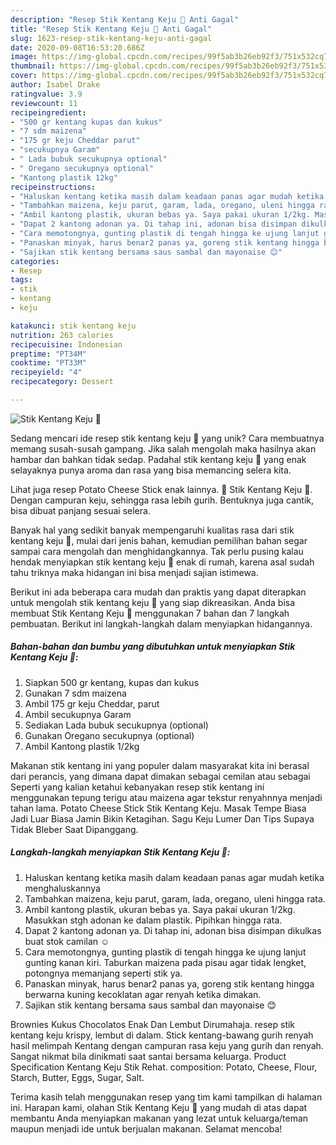 ```yaml
---
description: "Resep Stik Kentang Keju 🥰 Anti Gagal"
title: "Resep Stik Kentang Keju 🥰 Anti Gagal"
slug: 1623-resep-stik-kentang-keju-anti-gagal
date: 2020-09-08T16:53:20.686Z
image: https://img-global.cpcdn.com/recipes/99f5ab3b26eb92f3/751x532cq70/stik-kentang-keju-🥰-foto-resep-utama.jpg
thumbnail: https://img-global.cpcdn.com/recipes/99f5ab3b26eb92f3/751x532cq70/stik-kentang-keju-🥰-foto-resep-utama.jpg
cover: https://img-global.cpcdn.com/recipes/99f5ab3b26eb92f3/751x532cq70/stik-kentang-keju-🥰-foto-resep-utama.jpg
author: Isabel Drake
ratingvalue: 3.9
reviewcount: 11
recipeingredient:
- "500 gr kentang kupas dan kukus"
- "7 sdm maizena"
- "175 gr keju Cheddar parut"
- "secukupnya Garam"
- " Lada bubuk secukupnya optional"
- " Oregano secukupnya optional"
- "Kantong plastik 12kg"
recipeinstructions:
- "Haluskan kentang ketika masih dalam keadaan panas agar mudah ketika menghaluskannya"
- "Tambahkan maizena, keju parut, garam, lada, oregano, uleni hingga rata."
- "Ambil kantong plastik, ukuran bebas ya. Saya pakai ukuran 1/2kg. Masukkan stgh adonan ke dalam plastik. Pipihkan hingga rata."
- "Dapat 2 kantong adonan ya. Di tahap ini, adonan bisa disimpan dikulkas buat stok camilan ☺"
- "Cara memotongnya, gunting plastik di tengah hingga ke ujung lanjut gunting kanan kiri. Taburkan maizena pada pisau agar tidak lengket, potongnya memanjang seperti stik ya."
- "Panaskan minyak, harus benar2 panas ya, goreng stik kentang hingga berwarna kuning kecoklatan agar renyah ketika dimakan."
- "Sajikan stik kentang bersama saus sambal dan mayonaise 😊"
categories:
- Resep
tags:
- stik
- kentang
- keju

katakunci: stik kentang keju 
nutrition: 263 calories
recipecuisine: Indonesian
preptime: "PT34M"
cooktime: "PT33M"
recipeyield: "4"
recipecategory: Dessert

---
```



![Stik Kentang Keju 🥰](https://img-global.cpcdn.com/recipes/99f5ab3b26eb92f3/751x532cq70/stik-kentang-keju-🥰-foto-resep-utama.jpg)

Sedang mencari ide resep stik kentang keju 🥰 yang unik? Cara membuatnya memang susah-susah gampang. Jika salah mengolah maka hasilnya akan hambar dan bahkan tidak sedap. Padahal stik kentang keju 🥰 yang enak selayaknya punya aroma dan rasa yang bisa memancing selera kita.

Lihat juga resep Potato Cheese Stick enak lainnya. 🍟 Stik Kentang Keju 🍟. Dengan campuran keju, sehingga rasa lebih gurih. Bentuknya juga cantik, bisa dibuat panjang sesuai selera.

Banyak hal yang sedikit banyak mempengaruhi kualitas rasa dari stik kentang keju 🥰, mulai dari jenis bahan, kemudian pemilihan bahan segar sampai cara mengolah dan menghidangkannya. Tak perlu pusing kalau hendak menyiapkan stik kentang keju 🥰 enak di rumah, karena asal sudah tahu triknya maka hidangan ini bisa menjadi sajian istimewa.


Berikut ini ada beberapa cara mudah dan praktis yang dapat diterapkan untuk mengolah stik kentang keju 🥰 yang siap dikreasikan. Anda bisa membuat Stik Kentang Keju 🥰 menggunakan 7 bahan dan 7 langkah pembuatan. Berikut ini langkah-langkah dalam menyiapkan hidangannya.

<!--inarticleads1-->

##### Bahan-bahan dan bumbu yang dibutuhkan untuk menyiapkan Stik Kentang Keju 🥰:

1. Siapkan 500 gr kentang, kupas dan kukus
1. Gunakan 7 sdm maizena
1. Ambil 175 gr keju Cheddar, parut
1. Ambil secukupnya Garam
1. Sediakan  Lada bubuk secukupnya (optional)
1. Gunakan  Oregano secukupnya (optional)
1. Ambil Kantong plastik 1/2kg


Makanan stik kentang ini yang populer dalam masyarakat kita ini berasal dari perancis, yang dimana dapat dimakan sebagai cemilan atau sebagai Seperti yang kalian ketahui kebanyakan resep stik kentang ini menggunakan tepung terigu atau maizena agar tekstur renyahnnya menjadi tahan lama. Potato Cheese Stick Stik Kentang Keju. Masak Tempe Biasa Jadi Luar Biasa Jamin Bikin Ketagihan. Sagu Keju Lumer Dan Tips Supaya Tidak Bleber Saat Dipanggang. 

<!--inarticleads2-->

##### Langkah-langkah menyiapkan Stik Kentang Keju 🥰:

1. Haluskan kentang ketika masih dalam keadaan panas agar mudah ketika menghaluskannya
1. Tambahkan maizena, keju parut, garam, lada, oregano, uleni hingga rata.
1. Ambil kantong plastik, ukuran bebas ya. Saya pakai ukuran 1/2kg. Masukkan stgh adonan ke dalam plastik. Pipihkan hingga rata.
1. Dapat 2 kantong adonan ya. Di tahap ini, adonan bisa disimpan dikulkas buat stok camilan ☺
1. Cara memotongnya, gunting plastik di tengah hingga ke ujung lanjut gunting kanan kiri. Taburkan maizena pada pisau agar tidak lengket, potongnya memanjang seperti stik ya.
1. Panaskan minyak, harus benar2 panas ya, goreng stik kentang hingga berwarna kuning kecoklatan agar renyah ketika dimakan.
1. Sajikan stik kentang bersama saus sambal dan mayonaise 😊


Brownies Kukus Chocolatos Enak Dan Lembut Dirumahaja. resep stik kentang keju krispy, lembut di dalam. Stick kentang-bawang gurih renyah hasil melimpah Kentang dengan campuran rasa keju yang gurih dan renyah. Sangat nikmat bila dinikmati saat santai bersama keluarga. Product Specification Kentang Keju Stik Rehat. composition: Potato, Cheese, Flour, Starch, Butter, Eggs, Sugar, Salt. 

Terima kasih telah menggunakan resep yang tim kami tampilkan di halaman ini. Harapan kami, olahan Stik Kentang Keju 🥰 yang mudah di atas dapat membantu Anda menyiapkan makanan yang lezat untuk keluarga/teman maupun menjadi ide untuk berjualan makanan. Selamat mencoba!
